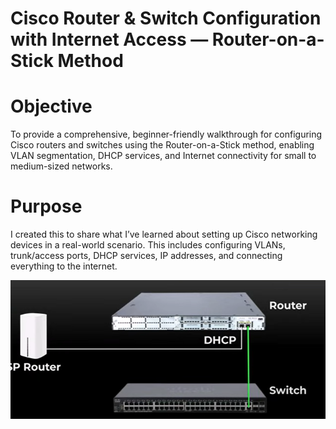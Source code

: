 # Cisco Router & Switch Configuration with Internet Access — Router-on-a-Stick Method

# Objective
To provide a comprehensive, beginner-friendly walkthrough for configuring Cisco routers and switches using the Router-on-a-Stick method, enabling VLAN segmentation, DHCP services, and Internet connectivity for small to medium-sized networks.

# Purpose
I created this to share what I’ve learned about setting up Cisco networking devices in a real-world scenario. This includes configuring VLANs, trunk/access ports, DHCP services, IP addresses, and connecting everything to the internet.

![Alt text](https://github.com/venuGanes/Networking-Project/blob/aea85ce2c62ab7c1537a764fd8c05ba2ee3c8481/IMG%201.png)

